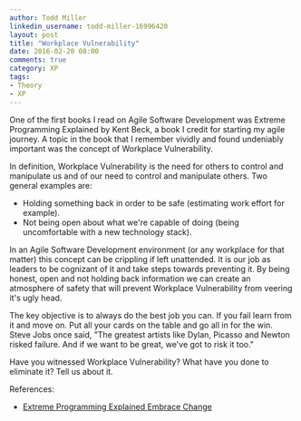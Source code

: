 ```yaml
---
author: Todd Miller
linkedin_username: todd-miller-16996420
layout: post
title: "Workplace Vulnerability"
date: 2016-02-20 08:00
comments: true
category: XP
tags:
- Theory
- XP
---
```


One of the first books I read on Agile Software Development was Extreme Programming Explained by Kent Beck, a book I credit for starting my agile journey. A topic in the book that I remember vividly and found undeniably important was the concept of Workplace Vulnerability.

In definition, Workplace Vulnerability is the need for others to control and manipulate us and of our need to control and manipulate others. Two general examples are:

+ Holding something back in order to be safe (estimating work effort for example).
+ Not being open about what we're capable of doing (being uncomfortable with a new technology stack).

In an Agile Software Development environment (or any workplace for that matter) this concept can be crippling if left unattended. It is our job as leaders to be cognizant of it and take steps towards preventing it. By being honest, open and not holding back information we can create an atmosphere of safety that will prevent Workplace Vulnerability from veering it's ugly head.

The key objective is to always do the best job you can. If you fail learn from it and move on. Put all your cards on the table and go all in for the win. Steve Jobs once said, "The greatest artists like Dylan, Picasso and Newton risked failure. And if we want to be great, we've got to risk it too."

Have you witnessed Workplace Vulnerability? What have you done to eliminate it? Tell us about it.

References:

+ [Extreme Programming Explained Embrace Change](http://www.amazon.com/Extreme-Programming-Explained-Embrace-Edition/dp/0321278658)
